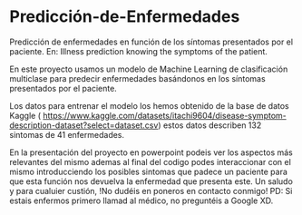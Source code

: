 # Predicción-de-Enfermedades
Predicción de enfermedades en función de los síntomas presentados por el paciente. En: Illness prediction knowing the symptoms of the patient.

En este proyecto usamos un modelo de Machine Learning de clasificación multiclase para predecir enfermedades basándonos en los síntomas presentados por el paciente.

Los datos para entrenar el modelo los hemos obtenido de la base de datos Kaggle ( https://www.kaggle.com/datasets/itachi9604/disease-symptom-description-dataset?select=dataset.csv) estos datos describen 132 sintomas de 41 enfermedades.

En la presentación del proyecto en powerpoint podeis ver los aspectos más relevantes del mismo ademas al final del codigo podes interaccionar con el mismo introducciendo los posibles sintomas que padece un paciente para que esta función nos devuelva la enfermedad que presenta este.
Un saludo y para cualuier custión, !No dudéis en poneros en contacto conmigo!
PD: Si estais enfermos primero llamad al médico, no preguntéis a Google XD.
